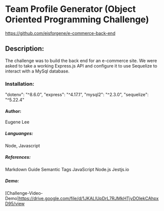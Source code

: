# Team Profile Generator (Object Oriented Programming Challenge)
https://github.com/eisforgene/e-commerce-back-end

## Description:
The challenge was to build the back end for an e-commerce site. We were asked to take a working Express.js API and configure it to use Sequelize to interact with a MySql database.

### Installation:
"dotenv": "^8.6.0",
"express": "^4.17.1",
"mysql2": "^2.3.0",
"sequelize": "^5.22.4"

#### Author:
Eugene Lee

##### Languanges:
Node, Javascript

##### References:
Markdown Guide Semantic Tags JavaScript Node.js Jestjs.io

##### Demo:
[Challenge-Video-Demo]https://drive.google.com/file/d/1JKALlUpDrL7RJMkHTjvDOlekCAhpxD95/view